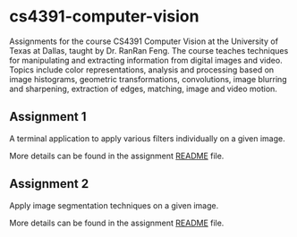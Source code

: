 # cs4391-computer-vision

Assignments for the course CS4391 Computer Vision at the University of Texas at Dallas, taught by Dr. RanRan Feng.
The course teaches techniques for manipulating and extracting information from digital images and video. Topics include color representations, analysis and processing based on image histograms, geometric transformations, convolutions, image blurring and sharpening, extraction of edges, matching, image and video motion.


## Assignment 1
A terminal application to apply various filters individually on a given image. 

More details can be found in the assignment [README](assignment1/README.md) file.


## Assignment 2
Apply image segmentation techniques on a given image.

More details can be found in the assignment [README](assignment2/README.md) file.